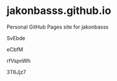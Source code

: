 # jakonbasss.github.io
Personal GitHub Pages site for jakonbasss








SvEbde




eCbfM


rfVspnWh

3T6Jjz7
